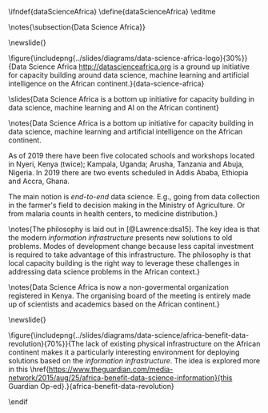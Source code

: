 \ifndef{dataScienceAfrica}
\define{dataScienceAfrica}
\editme

\notes{\subsection{Data Science Africa}}

\newslide{} 

\figure{\includepng{../slides/diagrams/data-science-africa-logo}{30%}}{Data Science Africa <http://datascienceafrica.org> is a ground up initiative for capacity building around data science, machine learning and artificial intelligence on the African continent.}{data-science-africa}

\slides{Data Science Africa is a bottom up initiative for capacity building in data science, machine learning and AI on the African continent}

\notes{Data Science Africa is a bottom up initiative for capacity building in data science, machine learning and artificial intelligence on the African continent. 

As of 2019 there have been five colocated schools and workshops located in Nyeri, Kenya (twice); Kampala, Uganda; Arusha, Tanzania and Abuja, Nigeria. In 2019 there are two events scheduled in Addis Ababa, Ethiopia and Accra, Ghana.

The main notion is *end-to-end* data science. E.g., going from data collection in the farmer's field to decision making in the Ministry of Agriculture. Or from malaria counts in health centers, to medicine distribution.}

\notes{The philosophy is laid out in [@Lawrence:dsa15]. The key idea is that the modern *information infrastructure* presents new solutions to old problems. Modes of development change because less capital investment is required to take advantage of this infrastructure. The philosophy is that local capacity building is the right way to leverage these challenges in addressing data science problems in the African context.}

\notes{Data Science Africa is now a non-govermental organization registered in Kenya. The organising board of the meeting is entirely made up of scientists and academics based on the African continent.}

\newslide{}

\figure{\includepng{../slides/diagrams/data-science/africa-benefit-data-revolution}{70%}}{The lack of existing physical infrastructure on the African continent makes it a particularly interesting environment for deploying solutions based on the *information infrastructure*. The idea is explored more in this \href{https://www.theguardian.com/media-network/2015/aug/25/africa-benefit-data-science-information}{this Guardian Op-ed}.}{africa-benefit-data-revolution}

\endif
